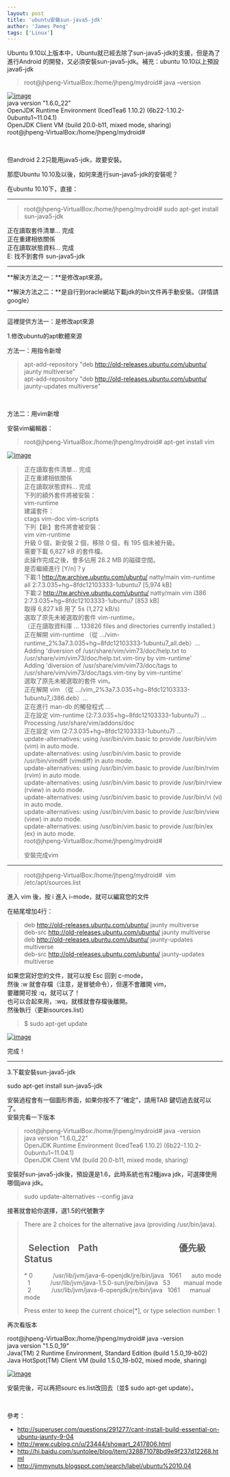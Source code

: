 ```yaml
---
layout: post
title: 'ubuntu安裝sun-java5-jdk'
author: 'James Peng'
tags: ['Linux']
---
```


Ubuntu
9.10以上版本中，Ubuntu就已經去除了sun-java5-jdk的支援，但是為了進行Android
的開發，又必須安裝sun-java5-jdk。補充：ubuntu 10.10以上預設java6-jdk

> root@jhpeng-VirtualBox:/home/jhpeng/mydroid\# java –version

[![image](http://lh5.ggpht.com/-i9a1LhtrBpA/TjEQJ2XUNxI/AAAAAAAAJqc/OPIru501xkk/image_thumb%25255B5%25255D.png?imgmax=800 "image")](http://lh6.ggpht.com/-moo_XBXwasM/TjEQJYuTB5I/AAAAAAAAJqY/Burcwzh6Ki0/s1600-h/image%25255B9%25255D.png)  
java version "1.6.0\_22"  
OpenJDK Runtime Environment (IcedTea6 1.10.2)
(6b22-1.10.2-0ubuntu1\~11.04.1)  
OpenJDK Client VM (build 20.0-b11, mixed mode, sharing)  
root@jhpeng-VirtualBox:/home/jhpeng/mydroid\#  

 

但android 2.2只能用java5-jdk，故要安裝。

那麼Ubuntu 10.10及以後，如何來進行sun-java5-jdk的安裝呢？

在ubuntu 10.10下，直接：

* * * * *

> root@jhpeng-VirtualBox:/home/jhpeng/mydroid\# sudo apt-get install
> sun-java5-jdk

正在讀取套件清單... 完成  
正在重建相依關係           
正在讀取狀態資料... 完成  
E: 找不到套件 sun-java5-jdk

* * * * *

**解決方法之一：**是修改apt來源。

**解決方法之二：**是自行到oracle網站下載jdk的bin文件再手動安裝。（詳情請google）

* * * * *

這裡提供方法一：是修改apt來源

1.修改ubuntu的apt軟體來源

方法一：用指令新增

> apt-add-repository "deb http://old-releases.ubuntu.com/ubuntu/ jaunty
> multiverse"  
> apt-add-repository "deb http://old-releases.ubuntu.com/ubuntu/
> jaunty-updates multiverse"

 

方法二：用vim新增

安裝vim編輯器：

> root@jhpeng-VirtualBox:/home/jhpeng/mydroid\# apt-get install vim

[![image](http://lh5.ggpht.com/-KJlakEm6_pE/TjEQLlF9zXI/AAAAAAAAJqk/WGDvYhLvJ-w/image_thumb%25255B11%25255D.png?imgmax=800 "image")](http://lh3.ggpht.com/-aqHwZUuMrBo/TjEQKr0vO_I/AAAAAAAAJqg/0xD8AV-vcT0/s1600-h/image%25255B21%25255D.png)

>   
> 正在讀取套件清單... 完成  
> 正在重建相依關係  
> 正在讀取狀態資料... 完成  
> 下列的額外套件將被安裝：  
> vim-runtime  
> 建議套件：  
> ctags vim-doc vim-scripts  
> 下列【新】套件將會被安裝：  
> vim vim-runtime  
> 升級 0 個，新安裝 2 個，移除 0 個，有 195 個未被升級。  
> 需要下載 6,827 kB 的套件檔。  
> 此操作完成之後，會多佔用 28.2 MB 的磁碟空間。  
> 是否繼續進行 [Y/n]？y  
> 下載:1 http://tw.archive.ubuntu.com/ubuntu/ natty/main vim-runtime all
> 2:7.3.035+hg\~8fdc12103333-1ubuntu7 [5,974 kB]  
> 下載:2 http://tw.archive.ubuntu.com/ubuntu/ natty/main vim i386
> 2:7.3.035+hg\~8fdc12103333-1ubuntu7 [853 kB]  
> 取得 6,827 kB 用了 5s (1,272 kB/s)  
> 選取了原先未被選取的套件 vim-runtime。  
> （正在讀取資料庫 ... 133826 files and directories currently
> installed.)  
> 正在解開 vim-runtime （從
> .../vim-runtime\_2%3a7.3.035+hg\~8fdc12103333-1ubuntu7\_all.deb）...  
> Adding 'diversion of /usr/share/vim/vim73/doc/help.txt to
> /usr/share/vim/vim73/doc/help.txt.vim-tiny by vim-runtime'  
> Adding 'diversion of /usr/share/vim/vim73/doc/tags to
> /usr/share/vim/vim73/doc/tags.vim-tiny by vim-runtime'  
> 選取了原先未被選取的套件 vim。  
> 正在解開 vim （從
> .../vim\_2%3a7.3.035+hg\~8fdc12103333-1ubuntu7\_i386.deb）...  
> 正在進行 man-db 的觸發程式 ...  
> 正在設定 vim-runtime (2:7.3.035+hg\~8fdc12103333-1ubuntu7) ...  
> Processing /usr/share/vim/addons/doc  
> 正在設定 vim (2:7.3.035+hg\~8fdc12103333-1ubuntu7) ...  
> update-alternatives: using /usr/bin/vim.basic to provide /usr/bin/vim
> (vim) in auto mode.  
> update-alternatives: using /usr/bin/vim.basic to provide
> /usr/bin/vimdiff (vimdiff) in auto mode.  
> update-alternatives: using /usr/bin/vim.basic to provide /usr/bin/rvim
> (rvim) in auto mode.  
> update-alternatives: using /usr/bin/vim.basic to provide
> /usr/bin/rview (rview) in auto mode.  
> update-alternatives: using /usr/bin/vim.basic to provide /usr/bin/vi
> (vi) in auto mode.  
> update-alternatives: using /usr/bin/vim.basic to provide /usr/bin/view
> (view) in auto mode.  
> update-alternatives: using /usr/bin/vim.basic to provide /usr/bin/ex
> (ex) in auto mode.  
> root@jhpeng-VirtualBox:/home/jhpeng/mydroid\#
>
> 安裝完成vim

* * * * *

> root@jhpeng-VirtualBox:/home/jhpeng/mydroid\#  vim
> /etc/apt/sources.list

進入 vim 後，按 i 進入 i-mode，就可以編寫您的文件

在結尾增加4行：

> deb http://old-releases.ubuntu.com/ubuntu/ jaunty multiverse  
> deb-src http://old-releases.ubuntu.com/ubuntu/ jaunty multiverse  
> deb http://old-releases.ubuntu.com/ubuntu/ jaunty-updates multiverse  
> deb-src http://old-releases.ubuntu.com/ubuntu/ jaunty-updates
> multiverse

如果您寫好您的文件，就可以按 Esc 回到 c-mode，  
然後 :w 就會存檔（注意，是冒號命令），但還不會離開 vim，  
要離開可按 :q，就可以了！  
也可以合起來用，:wq，就樣就會存檔後離開。  
然後執行（更新sources.list）

> \$ sudo apt-get update

[![image](http://lh5.ggpht.com/-EweRSxJ0X5E/TjEQNXs6JyI/AAAAAAAAJqs/yXa8TKRQhiA/image_thumb%25255B8%25255D.png?imgmax=800 "image")](http://lh5.ggpht.com/-qCPL-XxoCBY/TjEQMpJp-UI/AAAAAAAAJqo/_ZhNZudIdAc/s1600-h/image%25255B14%25255D.png)

完成！

* * * * *

3.下載安裝sun-java5-jdk

sudo apt-get install sun-java5-jdk

安裝過程會有一個圖形界面，如果你按不了“確定”，請用TAB
鍵切過去就可以了。  
安裝完看一下版本

> root@jhpeng-VirtualBox:/home/jhpeng/mydroid\# java -version  
> java version "1.6.0\_22"  
> OpenJDK Runtime Environment (IcedTea6 1.10.2)
> (6b22-1.10.2-0ubuntu1\~11.04.1)  
> OpenJDK Client VM (build 20.0-b11, mixed mode, sharing)

安裝好sun-java5-jdk後，預設還是1.6，此時系統也有2種java
jdk，可選擇使用哪個java jdk。

> sudo update-alternatives --config java

接著就會給你選擇，選1.5的代號數字

> There are 2 choices for the alternative java (providing
> /usr/bin/java).
>
>   Selection    Path                                      優先級 
> Status  
> ------------------------------------------------------------  
> \* 0            /usr/lib/jvm/java-6-openjdk/jre/bin/java   1061     
> auto mode  
>   1            /usr/lib/jvm/java-1.5.0-sun/jre/bin/java   53       
> manual mode  
>   2            /usr/lib/jvm/java-6-openjdk/jre/bin/java   1061     
> manual mode
>
> Press enter to keep the current choice[\*], or type selection number:
> 1  

再次看版本

root@jhpeng-VirtualBox:/home/jhpeng/mydroid\# java -version  
java version "1.5.0\_19"  
Java(TM) 2 Runtime Environment, Standard Edition (build 1.5.0\_19-b02)  
Java HotSpot(TM) Client VM (build 1.5.0\_19-b02, mixed mode, sharing)  

[![image](http://lh3.ggpht.com/-Wc3Kku-KIlE/TjEQOhe3o8I/AAAAAAAAJq0/EUMQaItYDMw/image_thumb%25255B10%25255D.png?imgmax=800 "image")](http://lh5.ggpht.com/-Xb0-iRBXMdg/TjEQOAdfVpI/AAAAAAAAJqw/K41TGxfiYR8/s1600-h/image%25255B18%25255D.png)  

安裝完後，可以再把sourc es.list改回去（並\$ sudo apt-get update）。

 

參考：

-   <http://superuser.com/questions/291277/cant-install-build-essential-on-ubuntu-jaunty-9-04>
-   <http://www.cublog.cn/u/23444/showart_2417806.html>
-   <http://hi.baidu.com/suntolee/blog/item/328871078bd9e9f237d12268.html>
-   <http://jimmynuts.blogspot.com/search/label/ubuntu%2010.04>

